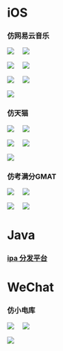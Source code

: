 # iOS

### 仿网易云音乐

![](/iOS/Music163/1.png)&nbsp;&nbsp;&nbsp;&nbsp;&nbsp;![](/iOS/Music163/2.png)


![](/iOS/Music163/3.png)&nbsp;&nbsp;&nbsp;&nbsp;&nbsp;![](/iOS/Music163/4.png)


![](/iOS/Music163/5.png)&nbsp;&nbsp;&nbsp;&nbsp;&nbsp;![](/iOS/Music163/6.png)


![](/iOS/Music163/7.png)


### 仿天猫

![](/iOS/Tmall/1.png)&nbsp;&nbsp;&nbsp;&nbsp;&nbsp;![](/iOS/Tmall/2.png)


![](/iOS/Tmall/3.png)&nbsp;&nbsp;&nbsp;&nbsp;&nbsp;![](/iOS/Tmall/4.png)


![](/iOS/Tmall/5.png)


### 仿考满分GMAT

![](/iOS/KGMAT/1.png)&nbsp;&nbsp;&nbsp;&nbsp;&nbsp;![](/iOS/KGMAT/2.png)


![](/iOS/KGMAT/3.png)&nbsp;&nbsp;&nbsp;&nbsp;&nbsp;![](/iOS/KGMAT/4.png)






# Java

### [ipa 分发平台](https://hublot.wang:8080)






# WeChat

### 仿小电库

![](/WeChat/xiaodianku/1.png)&nbsp;&nbsp;&nbsp;&nbsp;&nbsp;![](/WeChat/xiaodianku/2.png)

![](/WeChat/xiaodianku/3.png)
